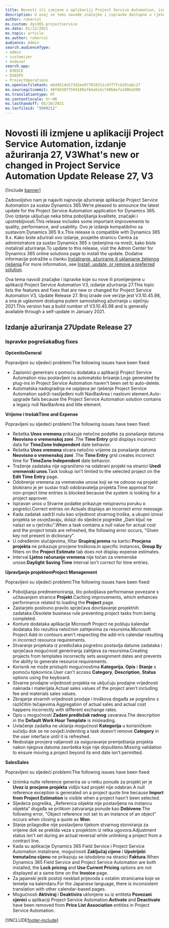 ```yaml
---
title: Novosti ili izmjene u aplikaciji Project Service Automation, izdanje ažuriranja 27, V3
description: U ovoj se temi navode značajke i ispravke dostupne u rješenju Project Service Automation, izdanje ažuriranja 27, V3.
author: ruhercul
ms.custom: dyn365-projectservice
ms.date: 01/12/2021
ms.topic: article
ms.author: ruhercul
audience: Admin
search.audienceType:
- admin
- customizer
- enduser
search.app:
- D365CE
- D365PS
- ProjectOperations
ms.openlocfilehash: e6dd514e573d2ee977010311cd7f7fcb201abc27
ms.sourcegitcommit: 40f68387f594180af64a5e5c748b6efa188bd300
ms.translationtype: HT
ms.contentlocale: hr-HR
ms.lasthandoff: 05/10/2021
ms.locfileid: "5999212"
---
```

# <a name="whats-new-or-changed-in-project-service-automation-update-release-27-v3"></a><span data-ttu-id="5572d-103">Novosti ili izmjene u aplikaciji Project Service Automation, izdanje ažuriranja 27, V3</span><span class="sxs-lookup"><span data-stu-id="5572d-103">What's new or changed in Project Service Automation Update Release 27, V3</span></span>

[!include [banner](../includes/psa-now-project-operations.md)]

<span data-ttu-id="5572d-104">Zadovoljstvo nam je najaviti najnovije ažuriranje aplikacije Project Service Automation za sustav Dynamics 365.</span><span class="sxs-lookup"><span data-stu-id="5572d-104">We’re pleased to announce the latest update for the Project Service Automation application for Dynamics 365.</span></span> <span data-ttu-id="5572d-105">Ovo izdanje uključuje neka bitna poboljšanja kvalitete, značajki i upotrebljivosti.</span><span class="sxs-lookup"><span data-stu-id="5572d-105">This release includes some important improvements to quality, performance, and usability.</span></span> <span data-ttu-id="5572d-106">Ovo je izdanje kompatibilno sa sustavom Dynamics 365 9.x.</span><span class="sxs-lookup"><span data-stu-id="5572d-106">This release is compatible with Dynamics 365 9.x.</span></span> <span data-ttu-id="5572d-107">Kako biste ažurirali ovo izdanje, posjetite stranicu Centra za administratore za sustav Dynamics 365 s rješenjima na mreži, kako biste instalirali ažuriranje.</span><span class="sxs-lookup"><span data-stu-id="5572d-107">To update to this release, visit the Admin Center for Dynamics 365 online solutions page to install the update.</span></span> <span data-ttu-id="5572d-108">Dodatne informacije potražite u članku [Instaliranje, ažuriranje ili uklanjanje željenog rješenja](/power-platform/admin/install-remove-preferred-solution).</span><span class="sxs-lookup"><span data-stu-id="5572d-108">For more information, see [Install, update, or remove a preferred solution](/power-platform/admin/install-remove-preferred-solution).</span></span>

<span data-ttu-id="5572d-109">Ova tema navodi značajke i ispravke koje su nove ili promijenjene u aplikaciji Project Service Automation V3, izdanje ažuriranja 27.</span><span class="sxs-lookup"><span data-stu-id="5572d-109">This topic lists the features and fixes that are new or changed for Project Service Automation V3, Update Release 27.</span></span> <span data-ttu-id="5572d-110">Broj izrade ove verzije jest V3.10.45.98, a ona je uglavnom dostupna putem samostalnog ažuriranja u siječnju 2021.</span><span class="sxs-lookup"><span data-stu-id="5572d-110">This version has a build number of V3.10.45.98 and is generally available through a self-update in January 2021.</span></span>

## <a name="update-release-27"></a><span data-ttu-id="5572d-111">Izdanje ažuriranja 27</span><span class="sxs-lookup"><span data-stu-id="5572d-111">Update Release 27</span></span>

### <a name="bug-fixes"></a><span data-ttu-id="5572d-112">Ispravke pogrešaka</span><span class="sxs-lookup"><span data-stu-id="5572d-112">Bug fixes</span></span>

<span data-ttu-id="5572d-113">**Općenito**</span><span class="sxs-lookup"><span data-stu-id="5572d-113">**General**</span></span>

<span data-ttu-id="5572d-114">Popravljeni su sljedeći problemi:</span><span class="sxs-lookup"><span data-stu-id="5572d-114">The following issues have been fixed:</span></span>

- <span data-ttu-id="5572d-115">Zapisnici generirani s pomoću dodataka u aplikaciji Project Service Automation nisu postavljeni na automatsko brisanje.</span><span class="sxs-lookup"><span data-stu-id="5572d-115">Logs generated by plug-ins in Project Service Automation haven't been set to auto-delete.</span></span>
- <span data-ttu-id="5572d-116">Automatska nadogradnja ne uspijeva jer rješenje Project Service Automation sadrži naslijeđeni nulti NavBarArea i naslovni element.</span><span class="sxs-lookup"><span data-stu-id="5572d-116">Auto-upgrade fails because the Project Service Automation solution contains a legacy null NavBarArea and title element.</span></span>

<span data-ttu-id="5572d-117">**Vrijeme i trošak**</span><span class="sxs-lookup"><span data-stu-id="5572d-117">**Time and Expense**</span></span>

<span data-ttu-id="5572d-118">Popravljeni su sljedeći problemi:</span><span class="sxs-lookup"><span data-stu-id="5572d-118">The following issues have been fixed:</span></span>

- <span data-ttu-id="5572d-119">Rešetka **Unos vremena** prikazuje netočne podatke za ponašanje datuma **Neovisno o vremenskoj zoni** .</span><span class="sxs-lookup"><span data-stu-id="5572d-119">The **Time Entry** grid displays incorrect data for **TimeZone Independent** date behavior.</span></span>
- <span data-ttu-id="5572d-120">Rešetka **Unos vremena** stvara netočno vrijeme za ponašanje datuma **Neovisno o vremenskoj zoni** .</span><span class="sxs-lookup"><span data-stu-id="5572d-120">The **Time Entry** grid creates incorrect time for **TimeZone Independent** date behavior.</span></span>
- <span data-ttu-id="5572d-121">Traženje zadataka nije ograničeno na odabrani projekt na stranici **Uredi vremenski unos**.</span><span class="sxs-lookup"><span data-stu-id="5572d-121">Task lookup isn't limited to the selected project on the **Edit Time Entry** page.</span></span>
- <span data-ttu-id="5572d-122">Odobrenje vremena za vremenske unose koji se ne odnose na projekt blokirano je jer sustav traži odobravatelja projekta.</span><span class="sxs-lookup"><span data-stu-id="5572d-122">Time approval for non-project time entries is blocked because the system is looking for a project approver.</span></span>
- <span data-ttu-id="5572d-123">Ispravan unos u Stvarne podatke prikazuje neispravnu poruku o pogrešci.</span><span class="sxs-lookup"><span data-stu-id="5572d-123">Correct entries on Actuals displays an incorrect error message.</span></span>
- <span data-ttu-id="5572d-124">Kada zadatak sadrži nulu kao vrijednost stvarnog troška, a ukupni iznosi projekta se osvježavaju, dolazi do sljedeće pogreške „Dani ključ ne nalazi se u rječniku”.</span><span class="sxs-lookup"><span data-stu-id="5572d-124">When a task contains a null value for actual cost and the project totals are refreshed, the following error occurs, "Given key not present in dictionary".</span></span>
- <span data-ttu-id="5572d-125">U određenim slučajevima, filtar **Grupiraj prema** na kartici **Procjena projekta** ne prikazuje procjene troškova.</span><span class="sxs-lookup"><span data-stu-id="5572d-125">In specific instances, **Group By** filters on the **Project Estimate** tab does not display expense estimates.</span></span>
- <span data-ttu-id="5572d-126">Interval **Ljetno računanje vremena** nije točan za vremenske unose.</span><span class="sxs-lookup"><span data-stu-id="5572d-126">**Daylight Saving Time** interval isn't correct for time entries.</span></span>

<span data-ttu-id="5572d-127">**Upravljanje projektom**</span><span class="sxs-lookup"><span data-stu-id="5572d-127">**Project Management**</span></span>

<span data-ttu-id="5572d-128">Popravljeni su sljedeći problemi:</span><span class="sxs-lookup"><span data-stu-id="5572d-128">The following issues have been fixed:</span></span>

- <span data-ttu-id="5572d-129">Poboljšanja predmemoriranja, što poboljšava performanse povezane s učitavanjem stranice **Projekt**.</span><span class="sxs-lookup"><span data-stu-id="5572d-129">Caching improvements, which enhances performance related to loading the **Project** page.</span></span>
- <span data-ttu-id="5572d-130">Zastarjelo poslovno pravilo sprječava dovršavanje projektnih zadataka.</span><span class="sxs-lookup"><span data-stu-id="5572d-130">Obsolete business rule preventing project tasks from being completed.</span></span>
- <span data-ttu-id="5572d-131">Konture dodataka aplikacije Microsoft Project ne poštuju kalendar dodataka što rezultira netočnim zahtjevima za resursima.</span><span class="sxs-lookup"><span data-stu-id="5572d-131">Microsoft Project Add-in contours aren't respecting the add-in’s calendar resulting in incorrect resource requirements.</span></span>
- <span data-ttu-id="5572d-132">Stvaranje projekata iz predložaka pogrešno postavlja datume zadataka i sprječava mogućnost generiranja zahtjeva za resursima.</span><span class="sxs-lookup"><span data-stu-id="5572d-132">Creating projects from templates incorrectly sets assignment dates and prevents the ability to generate resource requirements.</span></span>
- <span data-ttu-id="5572d-133">Korisnik ne može pristupiti mogućnostima **Kategorija**, **Opis** i **Stanje** s pomoću tipkovnice.</span><span class="sxs-lookup"><span data-stu-id="5572d-133">User can't access **Category**, **Description**, **Status** options using the keyboard.</span></span>
- <span data-ttu-id="5572d-134">Stvarne prodajne vrijednosti projekta ne uključuju prodajne vrijednosti naknada i materijala.</span><span class="sxs-lookup"><span data-stu-id="5572d-134">Actual sales values of the project aren't including fee and materials sales values.</span></span>
- <span data-ttu-id="5572d-135">Zbrajanje stvarnih vrijednosti prodaje i troškova događa se pogrešno s različitim tečajevima.</span><span class="sxs-lookup"><span data-stu-id="5572d-135">Aggregation of actual sales and actual cost happens incorrectly with different exchange rates.</span></span>
- <span data-ttu-id="5572d-136">Opis u mogućnosti **Zadani predložak radnog** zavarava.</span><span class="sxs-lookup"><span data-stu-id="5572d-136">The description in the **Default Work Hour Template** is misleading.</span></span>
- <span data-ttu-id="5572d-137">Uvlačenje zadatka ne uklanja mogućnost **Kategorija** u korisničkom sučelju dok se ne osvježi.</span><span class="sxs-lookup"><span data-stu-id="5572d-137">Indenting a task doesn't remove **Category** in the user interface until it is refreshed.</span></span>
- <span data-ttu-id="5572d-138">Nedostaje provjera valjanosti za osiguravanje premještanja projekta nakon njegova datuma završetka koje nije dopušteno.</span><span class="sxs-lookup"><span data-stu-id="5572d-138">Missing validation to ensure moving a project beyond its end date isn't permitted.</span></span>

<span data-ttu-id="5572d-139">**Sales**</span><span class="sxs-lookup"><span data-stu-id="5572d-139">**Sales**</span></span>

<span data-ttu-id="5572d-140">Popravljeni su sljedeći problemi:</span><span class="sxs-lookup"><span data-stu-id="5572d-140">The following issues have been fixed:</span></span>

- <span data-ttu-id="5572d-141">Iznimka nulte reference generira se u retku ponude za projekt jer je **Uvoz iz procjene projekta** vidljiv kad projekt nije odabran.</span><span class="sxs-lookup"><span data-stu-id="5572d-141">A null reference exception is generated on a project quote line because **Import from Project Estimation** is visible when a project hasn't been selected.</span></span>
- <span data-ttu-id="5572d-142">Sljedeća pogreška, „Referenca objekta nije postavljena na instancu objekta” događa se prilikom zatvaranja ponude kao **Dobivene**.</span><span class="sxs-lookup"><span data-stu-id="5572d-142">The following error, "Object reference not set to an instance of an object" occurs when closing a quote as **Won**.</span></span>
- <span data-ttu-id="5572d-143">Stanje prilagodbe nije postavljeno tijekom stvarnog storniranja za vrijeme dok se prekida veza s projektom iz retka ugovora.</span><span class="sxs-lookup"><span data-stu-id="5572d-143">Adjustment status isn't set during an actual reversal while unlinking a project from a contract line.</span></span>
- <span data-ttu-id="5572d-144">Kada su aplikacije Dynamics 365 Field Service i Project Service Automation instalirane, mogućnosti **Zaključaj cijene** i **Upotrijebi trenutačnu cijenu** ne prikazuju se istodobno na stranici **Faktura**.</span><span class="sxs-lookup"><span data-stu-id="5572d-144">When Dynamics 365 Field Service and Project Service Automation are both installed, the **Lock pricing** and **Use Current Pricing** options are not displayed at a same time on the **Invoice** page.</span></span>
- <span data-ttu-id="5572d-145">Za japanski jezik postoji nesklad prijevoda s ostalim stranicama koje se temelje na kalendaru.</span><span class="sxs-lookup"><span data-stu-id="5572d-145">For the Japanese language, there is inconsistent translation with other calendar-based pages.</span></span>
- <span data-ttu-id="5572d-146">Mogućnosti **Aktiviraj** i **Deaktivira** uklonjene su iz entiteta **Povezani cjenici** u aplikaciji Project Service Automation.</span><span class="sxs-lookup"><span data-stu-id="5572d-146">**Activate** and **Deactivate** have been removed from **Price List Association** entities in Project Service Automation.</span></span>


[!INCLUDE[footer-include](../includes/footer-banner.md)]